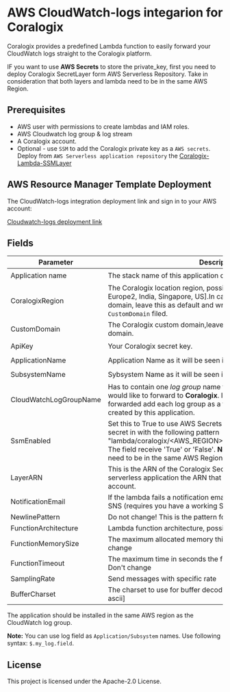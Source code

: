# AWS CloudWatch-logs integarion for Coralogix

Coralogix provides a predefined Lambda function to easily forward your CloudWatch logs straight to the Coralogix platform.

IF you want to use **AWS Secrets** to store the private_key, first you need to deploy Coralogix SecretLayer form AWS Serverless Repository.
Take in consideration that both layers and lambda need to be in the same AWS Region.

## Prerequisites

* AWS user with permissions to create lambdas and IAM roles.
* AWS Cloudwatch log group & log stream
* A Coralogix account.
* Optional - use ``SSM`` to add the Coralogix private key as a ``AWS secrets``. Deploy from ``AWS Serverless application repository`` the [Coralogix-Lambda-SSMLayer](https://serverlessrepo.aws.amazon.com/applications/eu-central-1/597078901540/Coralogix-Lambda-SSMLayer)

## AWS Resource Manager Template Deployment

The CloudWatch-logs integration deployment link and sign in to your AWS account:

[Cloudwatch-logs deployment link](https://serverlessrepo.aws.amazon.com/applications/eu-central-1/597078901540/Coralogix-CloudWatch)


## Fields

| Parameter | Description | Default Value | Required |
|---|---|---|---|
| Application name | The stack name of this application created via AWS CloudFormation. |   | :heavy_check_mark: |
| CoralogixRegion | The Coralogix location region, possible options are [Europe, Europe2, India, Singapore, US].In case that you want to use Custom domain, leave this as default and write the Custom doamin in the ``CustomDomain`` filed. |  Europe | :heavy_check_mark: | 
| CustomDomain | The Coralogix custom domain,leave empty if you don't use Custom domain. | |  | 
| ApiKey | Your Coralogix secret key. |   | :heavy_check_mark: | 
| ApplicationName | Application Name as it will be seen in Coralogix UI. |   | :heavy_check_mark: | 
| SubsystemName | Sybsystem Name as it will be seen in Coralogix UI. |   | :heavy_check_mark: | 
| CloudWatchLogGroupName | Has to contain one *log group* name from the set of log groups you would like to forward to **Coralogix**. If more than one groups is forwarded add each log group as a trigger to the Lambda being created by this application. |   | :heavy_check_mark: | 
| SsmEnabled | Set this to True to use AWS Secrets  (When enable it creates the secret in with the following pattern "lambda/coralogix/<AWS_REGION>/<Cloudwatch_lambda_name>"). The field receive 'True' or 'False'. **Note:** Both layers and lambda need to be in the same AWS Region.|  False | |
| LayerARN | This is the ARN of the Coralogix SecurityLayer. Copy from the ``SSM`` serverless application the ARN that was installed on the AWS account.| | |
| NotificationEmail | If the lambda fails a notification email will be sent to this address via SNS (requires you have a working SNS, with a validated domain).| | |
| NewlinePattern | Do not change! This is the pattern for lines splitting.| ``(?:\r\n\|\r\|\n)`` | |
| FunctionArchitecture | Lambda function architecture, possible options are [x86_64, arm64]| x86_64 | |
| FunctionMemorySize | The maximum allocated memory this lambda may consume. Don't change| 1024 | |
| FunctionTimeout | The maximum time in seconds the function may be allowed to run. Don't change| 300 | |
| SamplingRate | Send messages with specific rate| 1 | |
| BufferCharset | The charset to use for buffer decoding, possible options are [utf8, ascii]| utf8 | |

The application should be installed in the same AWS region as the CloudWatch log group.

**Note:** You can use log field as `Application/Subsystem` names. Use following syntax: `$.my_log.field`.

## License

This project is licensed under the Apache-2.0 License.


